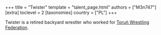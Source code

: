+++
title = "Twister"
template = "talent_page.html"
authors = ["M3n747"]
[extra]
toclevel = 2
[taxonomies]
country = ["PL"]
+++

Twister is a retired backyard wrestler who worked for [Toruń Wrestling Federation](@/o/twf.md).
